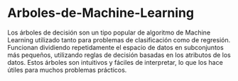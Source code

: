 # Arboles-de-Machine-Learning
Los árboles de decisión son un tipo popular de algoritmo de Machine Learning utilizado tanto para problemas de clasificación como de regresión. Funcionan dividiendo repetidamente el espacio de datos en subconjuntos más pequeños, utilizando reglas de decisión basadas en los atributos de los datos. Estos árboles son intuitivos y fáciles de interpretar, lo que los hace útiles para muchos problemas prácticos.
